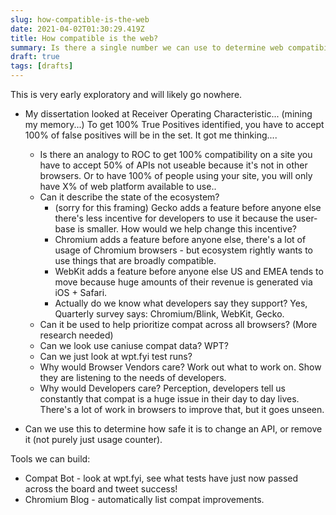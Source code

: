 ```yaml
---
slug: how-compatible-is-the-web
date: 2021-04-02T01:30:29.419Z
title: How compatible is the web?
summary: Is there a single number we can use to determine web compatibility?
draft: true
tags: [drafts]
---
```


This is very early exploratory and will likely go nowhere.

* My dissertation looked at Receiver Operating Characteristic... (mining my memory...) To get 100% True Positives identified, you have to accept 100% of false positives will be in the set.  It got me thinking....
  * Is there an analogy to ROC to get 100% compatibility on a site you have to accept 50% of APIs not useable because it's not in other browsers. Or to have 100% of people using your site, you will only have X% of web platform available to use..
  * Can it describe the state of the ecosystem?
    * (sorry for this framing) Gecko adds a feature before anyone else there's less incentive for developers to use it because the user-base is smaller. How would we help change this incentive?
    * Chromium adds a feature before anyone else, there's a lot of usage of Chromium browsers - but ecosystem rightly wants to use things that are broadly compatible.
    * WebKit adds a feature before anyone else US and EMEA tends to move because huge amounts of their revenue is generated via iOS + Safari.
    * Actually do we know what developers say they support? Yes, Quarterly survey says: Chromium/Blink, WebKit, Gecko.
  * Can it be used to help prioritize compat across all browsers? (More research needed)
  * Can we look use caniuse compat data? WPT?
  * Can we just look at wpt.fyi test runs?
  * Why would Browser Vendors care? Work out what to work on. Show they are listening to the needs of developers.
  * Why would Developers care? Perception, developers tell us constantly that compat is a huge issue in their day to day lives. There's a lot of work in browsers to improve that, but it goes unseen.

* Can we use this to determine how safe it is to change an API, or remove it (not purely just usage counter).

Tools we can build:

* Compat Bot - look at wpt.fyi, see what tests have just now passed across the board and tweet success!
* Chromium Blog - automatically list compat improvements.